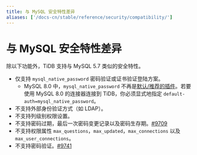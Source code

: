 ```yaml
---
title: 与 MySQL 安全特性差异
aliases: ['/docs-cn/stable/reference/security/compatibility/']
---
```


# 与 MySQL 安全特性差异

除以下功能外，TiDB 支持与 MySQL 5.7 类似的安全特性。

- 仅支持 `mysql_native_password` 密码验证或证书验证登陆方案。
    - MySQL 8.0 中，`mysql_native_password` 不再是[默认/推荐的插件](https://dev.mysql.com/doc/refman/8.0/en/upgrading-from-previous-series.html#upgrade-caching-sha2-password)。若要使用 MySQL 8.0 的连接器连接到 TiDB，你必须显式地指定 `default-auth=mysql_native_password`。
- 不支持外部身份验证方式（如 LDAP）。
- 不支持列级别权限设置。
- 不支持密码过期，最后一次密码变更记录以及密码生存期。[#9709](https://github.com/pingcap/tidb/issues/9709)
- 不支持权限属性 `max_questions`，`max_updated`，`max_connections` 以及 `max_user_connections`。
- 不支持密码验证。[#9741](https://github.com/pingcap/tidb/issues/9741)
